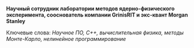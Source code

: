 **Научный сотрудник лаборатории методов ядерно-физического эксперимента, сооснователь компании GrinisRIT и экс-квант Morgan Stanley**

Ключевые слова: *Научное ПО, C++, вычислительная физика, методы Монте-Карло, нелинейное программирование*